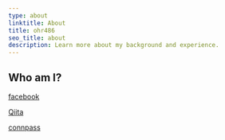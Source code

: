 ```yaml
---
type: about
linktitle: About
title: ohr486
seo_title: about
description: Learn more about my background and experience.
---
```


## Who am I?

[facebook](https://www.facebook.com/tsunenori.oohara/)

[Qiita](https://qiita.com/ohr486)

[connpass](https://connpass.com/user/ohrdev/)

